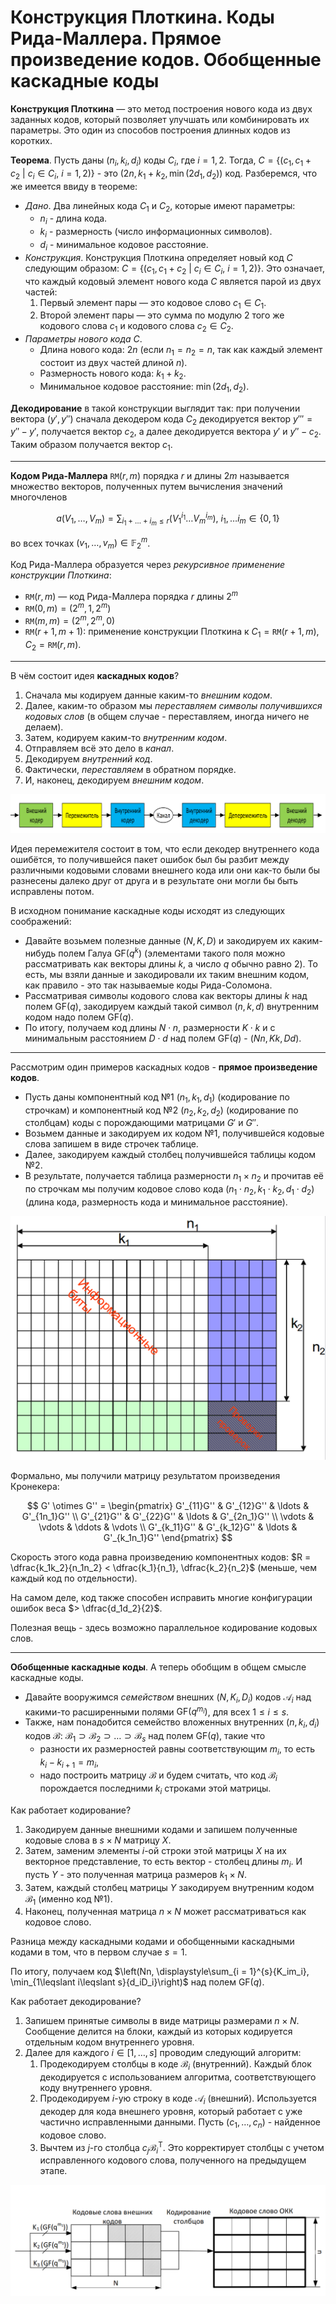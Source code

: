 # Конструкция Плоткина. Коды Рида-Маллера. Прямое произведение кодов. Обобщенные каскадные коды

**Конструкция Плоткина** — это метод построения нового кода из двух заданных кодов, который позволяет улучшать или комбинировать их параметры. Это один из способов построения длинных кодов из коротких.

**Теорема**. Пусть даны $(n_i, k_i, d_i)$ коды $C_i$, где $i = 1, 2$. Тогда, $C = \{(c_1, c_1 + c_2\ |\ c_i \in C_i, ~ i = 1, 2)\}$ - это $(2n, k_1 + k_2, \min{(2d_1, d_2)})$ код. Разберемся, что же имеется ввиду в теореме:

* *Дано*. Два линейных кода $C_1$ и $C_2$, которые имеют параметры:
  * $n_i$ - длина кода.
  * $k_i$ - размерность (число информационных символов).
  * $d_i$ - минимальное кодовое расстояние.
* *Конструкция*. Конструкция Плоткина определяет новый код $C$ следующим образом: $C = \{(c_1, c_1 + c_2\ |\ c_i \in C_i, ~ i = 1, 2)\}$. Это означает, что каждый кодовый элемент нового кода $C$ является парой из двух частей:
  1. Первый элемент пары — это кодовое слово $c_1 \in C_1$.
  2. Второй элемент пары — это сумма по модулю 2 того же кодового слова $c_1$ и кодового слова $c_2 \in C_2$.
* *Параметры нового кода C*.
  * Длина нового кода: $2n$ (если $n_1 = n_2 = n$, так как каждый элемент состоит из двух частей длиной $n$).
  * Размерность нового кода: $k_1 + k_2$.
  * Минимальное кодовое расстояние: $\min{(2d_1, d_2)}$.

**Декодирование** в такой конструкции выглядит так: при получении вектора $(y', y'')$ сначала декодером кода $C_2$ декодируется вектор $y''' = y'' - y'$, получается вектор $c_2$, а далее декодируется вектора $y'$ и $y'' - c_2$. Таким образом получается вектор $c_1$.

---

**Кодом Рида-Маллера** $\mathtt{RM}(r, m)$ порядка $r$ и длины $2m$ называется множество векторов, полученных путем вычисления значений многочленов

$$
  a(V_1, \ldots, V_m) = \displaystyle\sum_{i_1 + \ldots + i_m \leqslant r}{\left(V_1^{i_1} \dots V_m^{i_m}\right)}, ~ i_1, \ldots i_m \in \{0, 1\}
$$

во всех точках $(v_1, \ldots, v_m) \in \mathbb{F}_2^{m}$.

Код Рида-Маллера образуется через *рекурсивное применение конструкции Плоткина*:

* $\mathtt{RM}(r, m)$ — код Рида-Маллера порядка $r$ длины $2^m$
* $\mathtt{RM}(0, m) = (2^m, 1, 2^m)$
* $\mathtt{RM}(m, m) = (2^m, 2^m, 0)$
* $\mathtt{RM}(r + 1, m + 1)$: применение конструкции Плоткина к $C_1 = \mathtt{RM}(r + 1, m)$, $C_2 = \mathtt{RM}(r, m)$.

---

В чём состоит идея **каскадных кодов**?

1. Сначала мы кодируем данные каким-то *внешним кодом*.
2. Далее, каким-то образом мы *переставляем символы получившихся кодовых слов* (в общем случае - переставляем, иногда ничего не делаем).
3. Затем, кодируем каким-то *внутренним кодом*.
4. Отправляем всё это дело в *канал*.
5. Декодируем *внутренний код*.
6. Фактически, *переставляем* в обратном порядке.
7. И, наконец, декодируем *внешним кодом*.

![Каскадные коды](../assets/12_1.png)

Идея перемежителя состоит в том, что если декодер внутреннего кода ошибётся, то получившейся пакет ошибок был бы разбит между различными кодовыми словами внешнего кода или они как-то были бы разнесены далеко друг от друга и в результате они могли бы быть исправлены потом.

В исходном понимание каскадные коды исходят из следующих соображений:

* Давайте возьмем полезные данные $(N, K, D)$ и закодируем их каким-нибудь полем Галуа $\mathrm{GF}(q^k)$ (элементами такого поля можно рассматривать как векторы длины $k$, а число $q$ обычно равно $2$). То есть, мы взяли данные и закодировали их таким внешним кодом, как правило - это так называемые коды Рида-Соломона.
* Рассматривая символы кодового слова как векторы длины $k$ над полем $\mathrm{GF}(q)$, закодируем каждый такой символ $(n, k, d)$ внутренним кодом надо полем $\mathrm{GF}(q)$.
* По итогу, получаем код длины $N \cdot n$, размерности $K \cdot k$ и с минимальным расстоянием $D \cdot d$ над полем $\mathrm{GF}(q)$ - $(Nn, Kk, Dd)$.

---

Рассмотрим один примеров каскадных кодов - **прямое произведение кодов**.

* Пусть даны компонентный код №1 $(n_1, k_1, d_1)$ (кодирование по строчкам) и компонентный код №2 $(n_2, k_2, d_2)$ (кодирование по столбцам) коды с порождающими матрицами $G'$ и $G''$.
* Возьмем данные и закодируем их кодом №1, получившейся кодовые слова запишем в виде строчек таблице.
* Далее, закодируем каждый столбец получившейся таблицы кодом №2.
* В результате, получается таблица размерности $n_1 \times n_2$ и прочитав её по строчкам мы получим кодовое слово кода $(n_1 \cdot n_2, k_1 \cdot k_2, d_1 \cdot d_2)$ (длина кода, размерность кода и минимальное расстояние).

![Прямое произведение кодов](../assets/12_2.png)

Формально, мы получили матрицу результатом произведения Кронекера:

$$
  G' \otimes G'' =
  \begin{pmatrix}
  G'_{11}G'' & G'_{12}G'' & \ldots & G'_{1n_1}G'' \\
  G'_{21}G'' & G'_{22}G'' & \ldots & G'_{2n_1}G'' \\
  \vdots     & \vdots     & \ddots & \vdots       \\
  G'_{k_11}G'' & G'_{k_12}G'' & \ldots & G'_{k_1n_1}G''
  \end{pmatrix}
$$

Скорость этого кода равна произведению компонентных кодов: $R = \dfrac{k_1k_2}{n_1n_2} < \dfrac{k_1}{n_1}, \dfrac{k_2}{n_2}$ (меньше, чем каждый код по отдельности).

На самом деле, код также способен исправить многие конфигурации ошибок веса $> \dfrac{d_1d_2}{2}$.

Полезная вещь - здесь возможно параллельное кодирование кодовых слов.

---

**Обобщенные каскадные коды**. А теперь обобщим в общем смысле каскадные коды.

* Давайте вооружимся *семейством* внешних $(N, K_i, D_i)$ кодов $\mathcal{A}_{i}$ над какими-то расширенными полями $\mathrm{GF}(q^{m_i})$, для всех $1 \leqslant i \leqslant s$.
* Также, нам понадобится семейство вложенных внутренних $(n, k_i, d_i)$ кодов $\mathcal{B}$: $\mathcal{B}_1 \supset \mathcal{B}_2 \supset \ldots \supset \mathcal{B}_s$ над полем $\mathrm{GF}(q)$, такие что
  * разности их размерностей равны соответствующим $m_i$, то есть $k_i - k_{i + 1} = m_i$,
  * надо построить матрицу $\mathcal{B}$ и будем считать, что код $\mathcal{B}_i$ порождается последними $k_i$ строками этой матрицы.

Как работает кодирование?

1. Закодируем данные внешними кодами и запишем полученные кодовые слова в $s \times N$ матрицу $X$.
2. Затем, заменим элементы $i$-ой строки этой матрицы $X$ на их векторное представление, то есть вектор - столбец длины $m_i$. И пусть $Y$ - это полученная матрица размеров $k_1 \times N$.
3. Затем, каждый столбец матрицы $Y$ закодируем внутренним кодом $\mathcal{B}_{1}$ (именно код №1).
4. Наконец, полученная матрица $n \times N$ может рассматриваться как кодовое слово.

Разница между каскадными кодами и обобщенными каскадными кодами в том, что в первом случае $s = 1$.

По итогу, получаем код $\left(Nn, \displaystyle\sum_{i = 1}^{s}{K_im_i}, \min_{1\leqslant i\leqslant s}{d_iD_i}\right)$ над полем $\mathrm{GF}(q)$.

Как работает декодирование?

1. Запишем принятые символы в виде матрицы размерами $n \times N$. Сообщение делится на блоки, каждый из которых кодируется отдельным кодом внутреннего уровня.
2. Далее для каждого $i \in [1, \ldots, s]$ проводим следующий алгоритм:
   1. Продекодируем столбцы в коде $\mathcal{B}_i$ (внутренний). Каждый блок декодируется с использованием алгоритма, соответствующего коду внутреннего уровня.
   2. Продекодируем $i$-ую строку в коде $\mathcal{A}_{i}$ (внешний). Используется декодер для кода внешнего уровня, который работает с уже частично исправленными данными. Пусть $(c_1, \ldots, c_n)$ - найденное кодовое слово.
   3. Вычтем из $j$-го столбца $c_j\mathcal{B}^{\mathrm{T}}_i$. Это корректирует столбцы с учетом исправленного кодового слова, полученного на предыдущем этапе.

![Декодирование обобщенных каскадных кодов](../assets/12_3.png)
